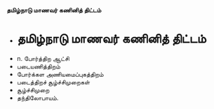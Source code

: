 **தமிழ்நாடு மாணவர் கணினித் திட்டம்**
- # தமிழ்நாடு மாணவர் கணினித் திட்டம்
- n. போர்த்திற ஆட்சி
- படையணித்திறம்
- போர்க்கள அணியமைப்புகத்திறம்
- படைத்திறச் சூழ்ச்சிமுறைகள்
- சூழ்ச்சிமுறை
- தந்திலோபாயம்.

